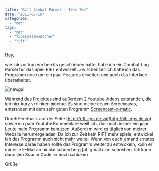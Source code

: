 ```yaml
---
title: "Rift Combat Parser - Take Two"
date: "2011-08-16"
categories: 
  - "net"
tags: 
  - "net"
  - "filesystemwatcher"
  - "rift"
---
```


Hey,

wie ich vor kurzem bereits geschrieben hatte, habe ich ein Combat-Log Parser für das Spiel RIFT entwickelt. Zwischenzeitlich hatte ich das Programm noch um ein paar Features erweitert und auch das Interface überarbeitet.

![](/blog/images/newgui.png "newgui")

Während des Projektes sind außerdem 2 Youtube Videos entstanden, die ich hier kurz verlinken möchte. Es sind meine ersten Screencasts, entstanden mit dem sehr guten Programm [Screencast-o-matic](http://screencast-o-matic.com/).

Durch Feedback auf der Seite [http://rift-dps.de.vu](http://rift-dps.de.vu) sowie ein paar Youtube Kommentare weiß ich, das noch immer ein paar Leute mein Programm benutzen. Außerdem wird es täglich von meiner Website heruntergeladen. Da ich zur Zeit kein RIFT mehr spiele, entwickel ich das Programm auch nicht mehr weiter. Wenn von euch jemand ernstes Interesse daran haben sollte das Programm weiter zu entwickeln, kann er mir eine E-Mail an nicolai.schoenberg \[at\] gmail.com schreiben. Ich kann dann den Source Code an euch schicken.

Grüße
